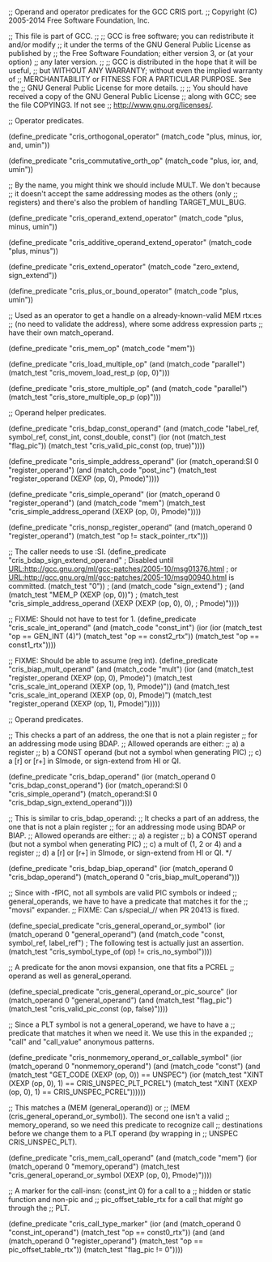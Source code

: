 ;; Operand and operator predicates for the GCC CRIS port.
;; Copyright (C) 2005-2014 Free Software Foundation, Inc.

;; This file is part of GCC.
;;
;; GCC is free software; you can redistribute it and/or modify
;; it under the terms of the GNU General Public License as published by
;; the Free Software Foundation; either version 3, or (at your option)
;; any later version.
;;
;; GCC is distributed in the hope that it will be useful,
;; but WITHOUT ANY WARRANTY; without even the implied warranty of
;; MERCHANTABILITY or FITNESS FOR A PARTICULAR PURPOSE.  See the
;; GNU General Public License for more details.
;;
;; You should have received a copy of the GNU General Public License
;; along with GCC; see the file COPYING3.  If not see
;; <http://www.gnu.org/licenses/>.


;; Operator predicates.

(define_predicate "cris_orthogonal_operator"
  (match_code "plus, minus, ior, and, umin"))

(define_predicate "cris_commutative_orth_op"
  (match_code "plus, ior, and, umin"))

;; By the name, you might think we should include MULT.  We don't because
;; it doesn't accept the same addressing modes as the others (only
;; registers) and there's also the problem of handling TARGET_MUL_BUG.

(define_predicate "cris_operand_extend_operator"
  (match_code "plus, minus, umin"))

(define_predicate "cris_additive_operand_extend_operator"
  (match_code "plus, minus"))

(define_predicate "cris_extend_operator"
  (match_code "zero_extend, sign_extend"))

(define_predicate "cris_plus_or_bound_operator"
  (match_code "plus, umin"))

;; Used as an operator to get a handle on a already-known-valid MEM rtx:es
;; (no need to validate the address), where some address expression parts
;; have their own match_operand.

(define_predicate "cris_mem_op"
  (match_code "mem"))

(define_predicate "cris_load_multiple_op"
  (and (match_code "parallel")
       (match_test "cris_movem_load_rest_p (op, 0)")))

(define_predicate "cris_store_multiple_op"
  (and (match_code "parallel")
       (match_test "cris_store_multiple_op_p (op)")))


;; Operand helper predicates.

(define_predicate "cris_bdap_const_operand"
  (and (match_code "label_ref, symbol_ref, const_int, const_double, const")
       (ior (not (match_test "flag_pic"))
	    (match_test "cris_valid_pic_const (op, true)"))))

(define_predicate "cris_simple_address_operand"
  (ior (match_operand:SI 0 "register_operand")
       (and (match_code "post_inc")
	    (match_test "register_operand (XEXP (op, 0), Pmode)"))))

(define_predicate "cris_simple_operand"
  (ior (match_operand 0 "register_operand")
       (and (match_code "mem")
	    (match_test "cris_simple_address_operand (XEXP (op, 0),
						      Pmode)"))))

(define_predicate "cris_nonsp_register_operand"
  (and (match_operand 0 "register_operand")
       (match_test "op != stack_pointer_rtx")))

;; The caller needs to use :SI.
(define_predicate "cris_bdap_sign_extend_operand"
; Disabled until <URL:http://gcc.gnu.org/ml/gcc-patches/2005-10/msg01376.html>
; or <URL:http://gcc.gnu.org/ml/gcc-patches/2005-10/msg00940.html> is committed.
  (match_test "0"))
;  (and (match_code "sign_extend")
;       (and (match_test "MEM_P (XEXP (op, 0))")
;	    (match_test "cris_simple_address_operand (XEXP (XEXP (op, 0), 0),
;						      Pmode)"))))

;; FIXME: Should not have to test for 1.
(define_predicate "cris_scale_int_operand"
  (and (match_code "const_int")
       (ior (ior (match_test "op == GEN_INT (4)")
		 (match_test "op == const2_rtx"))
	    (match_test "op == const1_rtx"))))

;; FIXME: Should be able to assume (reg int).
(define_predicate "cris_biap_mult_operand"
  (and (match_code "mult")
       (ior (and (match_test "register_operand (XEXP (op, 0), Pmode)")
		 (match_test "cris_scale_int_operand (XEXP (op, 1), Pmode)"))
	    (and (match_test "cris_scale_int_operand (XEXP (op, 0), Pmode)")
		 (match_test "register_operand (XEXP (op, 1), Pmode)")))))


;; Operand predicates.

;; This checks a part of an address, the one that is not a plain register
;; for an addressing mode using BDAP.
;; Allowed operands are either:
;; a) a register
;; b) a CONST operand (but not a symbol when generating PIC)
;; c) a [r] or [r+] in SImode, or sign-extend from HI or QI.

(define_predicate "cris_bdap_operand"
  (ior (match_operand 0 "cris_bdap_const_operand")
       (ior (match_operand:SI 0 "cris_simple_operand")
	    (match_operand:SI 0 "cris_bdap_sign_extend_operand"))))

;; This is similar to cris_bdap_operand:
;; It checks a part of an address, the one that is not a plain register
;; for an addressing mode using BDAP or BIAP.
;; Allowed operands are either:
;; a) a register
;; b) a CONST operand (but not a symbol when generating PIC)
;; c) a mult of (1, 2 or 4) and a register
;; d) a [r] or [r+] in SImode, or sign-extend from HI or QI.  */

(define_predicate "cris_bdap_biap_operand"
  (ior (match_operand 0 "cris_bdap_operand")
       (match_operand 0 "cris_biap_mult_operand")))

;; Since with -fPIC, not all symbols are valid PIC symbols or indeed
;; general_operands, we have to have a predicate that matches it for the
;; "movsi" expander.
;; FIXME: Can s/special_// when PR 20413 is fixed.

(define_special_predicate "cris_general_operand_or_symbol"
  (ior (match_operand 0 "general_operand")
       (and (match_code "const, symbol_ref, label_ref")
       	    ; The following test is actually just an assertion.
	    (match_test "cris_symbol_type_of (op) != cris_no_symbol"))))

;; A predicate for the anon movsi expansion, one that fits a PCREL
;; operand as well as general_operand.

(define_special_predicate "cris_general_operand_or_pic_source"
  (ior (match_operand 0 "general_operand")
       (and (match_test "flag_pic")
	    (match_test "cris_valid_pic_const (op, false)"))))

;; Since a PLT symbol is not a general_operand, we have to have a
;; predicate that matches it when we need it.  We use this in the expanded
;; "call" and "call_value" anonymous patterns.

(define_predicate "cris_nonmemory_operand_or_callable_symbol"
  (ior (match_operand 0 "nonmemory_operand")
       (and (match_code "const")
	    (and
	     (match_test "GET_CODE (XEXP (op, 0)) == UNSPEC")
	     (ior
	      (match_test "XINT (XEXP (op, 0), 1) == CRIS_UNSPEC_PLT_PCREL")
	      (match_test "XINT (XEXP (op, 0), 1) == CRIS_UNSPEC_PCREL"))))))

;; This matches a (MEM (general_operand)) or
;; (MEM (cris_general_operand_or_symbol)).  The second one isn't a valid
;; memory_operand, so we need this predicate to recognize call
;; destinations before we change them to a PLT operand (by wrapping in
;; UNSPEC CRIS_UNSPEC_PLT).

(define_predicate "cris_mem_call_operand"
  (and (match_code "mem")
       (ior (match_operand 0 "memory_operand")
	    (match_test "cris_general_operand_or_symbol (XEXP (op, 0),
							 Pmode)"))))

;; A marker for the call-insn: (const_int 0) for a call to a
;; hidden or static function and non-pic and
;; pic_offset_table_rtx for a call that *might* go through the
;; PLT.

(define_predicate "cris_call_type_marker"
  (ior (and (match_operand 0 "const_int_operand")
	    (match_test "op == const0_rtx"))
       (and (and (match_operand 0 "register_operand")
		 (match_test "op == pic_offset_table_rtx"))
	    (match_test "flag_pic != 0"))))
